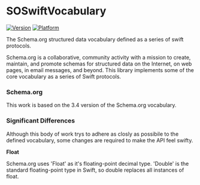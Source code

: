 # SOSwiftVocabulary
[![Version](https://img.shields.io/cocoapods/v/SOSwiftVocabulary.svg?style=flat)](http://cocoadocs.org/docsets/SOSwiftVocabulary)
[![Platform](https://img.shields.io/cocoapods/p/SOSwiftVocabulary.svg?style=flat)](http://cocoadocs.org/docsets/SOSwiftVocabulary)

The Schema.org structured data vocabulary defined as a series of swift protocols.

Schema.org is a collaborative, community activity with a mission to create, maintain, and promote schemas for structured data on the Internet, on web pages, in email messages, and beyond. This library implements some of the core vocabulary as a series of Swift protocols.

### Schema.org

This work is based on the 3.4 version of the Schema.org vocabulary.

### Significant Differences

Although this body of work trys to adhere as closly as possibile to the defined vocabulary, some changes are required to make the API feel swifty.

__Float__

Schema.org uses 'Float' as it's floating-point decimal type. 'Double' is the standard floating-point type in Swift, so double replaces all instances of float.


